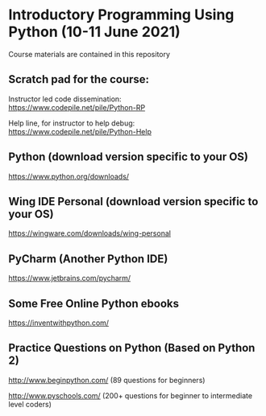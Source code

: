 # Introductory Programming Using Python (10-11 June 2021)

Course materials are contained in this repository

                  
## Scratch pad for the course:

Instructor led code dissemination: <br>
https://www.codepile.net/pile/Python-RP

Help line, for instructor to help debug: <br>
https://www.codepile.net/pile/Python-Help



## Python (download version specific to your OS) 
https://www.python.org/downloads/

## Wing IDE Personal (download version specific to your OS)
https://wingware.com/downloads/wing-personal

## PyCharm (Another Python IDE)
https://www.jetbrains.com/pycharm/

## Some Free Online Python ebooks 
https://inventwithpython.com/

## Practice Questions on Python (Based on Python 2)
http://www.beginpython.com/ (89 questions for beginners)

http://www.pyschools.com/ (200+ questions for beginner to intermediate level coders)
